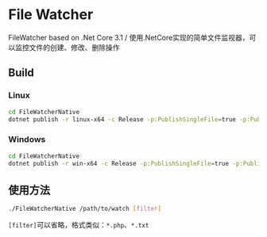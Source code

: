 ﻿# File Watcher

FileWatcher based on .Net Core 3.1 / 使用.NetCore实现的简单文件监视器，可以监控文件的创建、修改、删除操作


## Build

### Linux

```bash
cd FileWatcherNative
dotnet publish -r linux-x64 -c Release -p:PublishSingleFile=true -p:PublishTrimmed=true
```


### Windows

```bash
cd FileWatcherNative
dotnet publish -r win-x64 -c Release -p:PublishSingleFile=true -p:PublishTrimmed=true
```


## 使用方法

```bash
./FileWatcherNative /path/to/watch [filter]
```

`[filter]`可以省略，格式类似：`*.php`、`*.txt`
